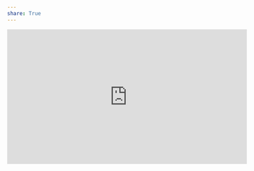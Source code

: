 ```yaml
---
share: True
---
```

<iframe width="560" height="315" src="https://www.youtube.com/embed/5LX51zdidWA" title="YouTube video player" frameborder="0" allow="accelerometer; autoplay; clipboard-write; encrypted-media; gyroscope; picture-in-picture; web-share" allowfullscreen></iframe>
